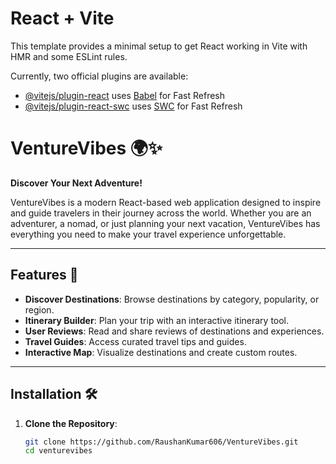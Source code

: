 # React + Vite

This template provides a minimal setup to get React working in Vite with HMR and some ESLint rules.

Currently, two official plugins are available:

- [@vitejs/plugin-react](https://github.com/vitejs/vite-plugin-react/blob/main/packages/plugin-react/README.md) uses [Babel](https://babeljs.io/) for Fast Refresh
- [@vitejs/plugin-react-swc](https://github.com/vitejs/vite-plugin-react-swc) uses [SWC](https://swc.rs/) for Fast Refresh

# VentureVibes 🌍✨  
**Discover Your Next Adventure!**  

VentureVibes is a modern React-based web application designed to inspire and guide travelers in their journey across the world. Whether you are an adventurer, a nomad, or just planning your next vacation, VentureVibes has everything you need to make your travel experience unforgettable.

---

## Features 🚀  
- **Discover Destinations**: Browse destinations by category, popularity, or region.  
- **Itinerary Builder**: Plan your trip with an interactive itinerary tool.  
- **User Reviews**: Read and share reviews of destinations and experiences.  
- **Travel Guides**: Access curated travel tips and guides.  
- **Interactive Map**: Visualize destinations and create custom routes.  

---

## Installation 🛠️  

1. **Clone the Repository**:  
   ```bash
   git clone https://github.com/RaushanKumar606/VentureVibes.git
   cd venturevibes
